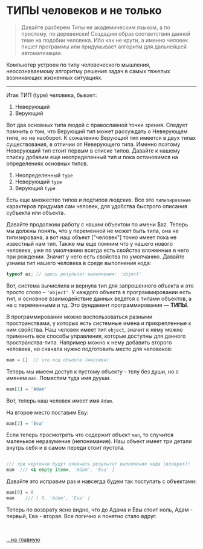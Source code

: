 # ТИПЫ человеков и не только

> Давайте разберем Типы не академическим языком, а по простому, по деревенски! Создадим образ соответствия данной теме на подобии человека. Ибо как не крути, а именно человек пишет программы или придумывает алгоритм для дальнейшей автоматизации.

Компьютер устроен по типу человеческого мышления, неосознаваемому алгоритму решения задач в самых тяжелых возникающих жизненных ситуациях.

---

Итак ТИП (type) человека, бывает:

1. Неверующий
1. Верующий

Вот два основных типа людей с православной точки зрения. Следует помнить о том, что Верующий тип может рассуждать о Неверующем типе, но не наоборот. К сожалению Верующий тип имеется в двух типах существования, в отличии от Неверующего типа. Именно поэтому Неверующий тип стоит первым в списке типов. Давайте к нашему списку добавим еще неопределенный тип и пока остановимся на определениях основных типов.

1. Неопределенный `type`
1. Неверующий `type`
1. Верующий `type`

Есть еще множество типов и подтипов людских. Все это `типизирование` характеров придумал сам человек, для удобства быстрого описания субъекта или объекта.

Давайте продолжим работу с нашим объектом по имени $az. Теперь мы должны понять, что у переменной не может быть типа, она не типизирована, а вот наш объект ["человек"] точно имеет пока не известный нам тип. Также мы еще помним что у нашего нового человека, уже по умолчанию всегда есть свойства вложенные в него при рождении. Значит у него есть свойства по умолчанию. Давайте узнаем тип нашего человека в среде выполнения кода:

```js
typeof az; // здесь результат выполнения: 'object'
```

Вот, система вычислила и вернула тип для запрошенного объекта и это просто слово – `'object'`. У каждого объекта в программировании есть *тип*, и основное взаимодействие данных ведется с типами объектов, а не с переменными и тд. Это фундамент программирования — **ТИПЫ**.

В программировании можно воспользоваться разными пространствами, у которых есть системные имена и прикрепленные к ним свойства. Наш человек имеет тип `object`, значит к нему можно применить все способы управления, которые доступны для данного пространства-типа. Например можно к нему добавить второго человека, но сначала нужно подготовить место для человеков: 

```js
man = []  // это код объекта (массива)

```

Теперь мы имеем доступ к пустому объекту – телу без души, но с именем `man`. Поместим туда имя дууши.

```js
man[1] = 'Adam' 

```

Вот, теперь наш человек имеет имя `Adam`.

На второе место поставим Еву:

```js
man[2] = 'Eva' 

```

Если теперь просмотреть что содержит объект `man`, то случится маленькое неразумение (непонимание). Наш объект имеет три детали внутрь себя и в самом переди стоит пустота.

```js

/// три черточки будут означать результат выполнения кода (возврат)!
man  /// <1 empty item>, 'Adam', 'Eva' ]

```

Давайте это исправим раз и навсегда будем так поступать с объектами:

```js
man[0] = 0
man	   /// [ 0, 'Adam', 'Eva' ]

```

Теперь по возврату ясно видно, что до Адама и Евы стоит ноль, Адам - первый, Ева - вторая. Все логично и понятно стало вдруг.


<br>

[…на главную](/)

<br>

<!-- ![img](https://1.bp.blogspot.com/-hOxN5KX2KfY/YPplNP_w6xI/AAAAAAAAGz0/nNxSLwD5lnQhvFnce_DzmIoSRWyY9A3QACLcBGAsYHQ/s694/theend-beats.png) -->

